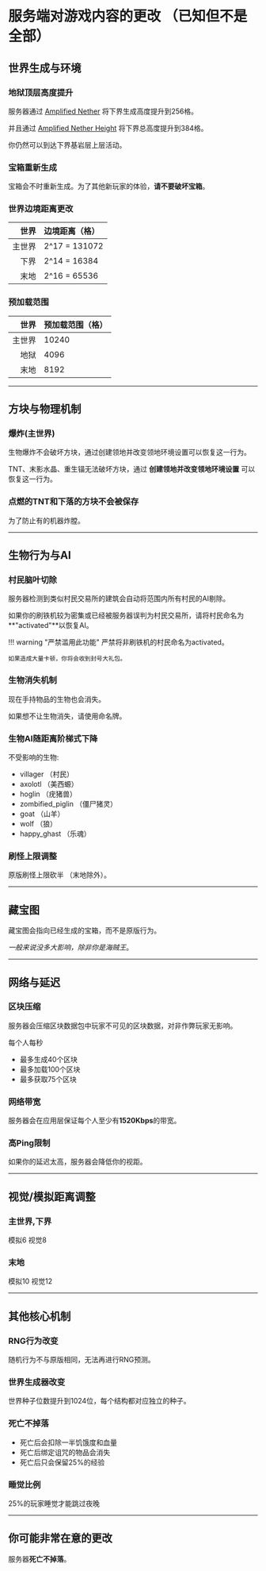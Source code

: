 # 服务端对游戏内容的更改 （已知但不是全部）

## 世界生成与环境

### 地狱顶层高度提升

服务器通过 [Amplified Nether](https://www.mcmod.cn/class/5205.html) 将下界生成高度提升到256格。

并且通过 [Amplified Nether Height](https://modrinth.com/project/8YzB9eVH) 将下界总高度提升到384格。

你仍然可以到达下界基岩层上层活动。

### 宝箱重新生成

宝箱会不时重新生成。为了其他新玩家的体验，**请不要破坏宝箱**。

### 世界边境距离更改

|世界|边境距离（格）|
|--:|:--|
|主世界|2^17 = 131072|
|下界|2^14 = 16384|
|末地|2^16 = 65536|

### 预加载范围

|世界|预加载范围（格）|
|--:|:--|
|主世界|10240|
|地狱|4096|
|末地|8192|

---

## 方块与物理机制

### 爆炸(主世界)

生物爆炸不会破坏方块，通过创建领地并改变领地环境设置可以恢复这一行为。

TNT、末影水晶、重生锚无法破坏方块，通过 **创建领地并改变领地环境设置** 可以恢复这一行为。

### 点燃的TNT和下落的方块不会被保存

为了防止有的机器炸膛。

---

## 生物行为与AI

### 村民脑叶切除

服务器检测到类似村民交易所的建筑会自动将范围内所有村民的AI剔除。

如果你的刷铁机较为密集或已经被服务器误判为村民交易所，请将村民命名为**"activated"**以恢复AI。

!!! warning "严禁滥用此功能"
    严禁将非刷铁机的村民命名为activated。

    如果造成大量卡顿，你将会收到封号大礼包。

### 生物消失机制

现在手持物品的生物也会消失。

如果想不让生物消失，请使用命名牌。

### 生物AI随距离阶梯式下降

不受影响的生物:

- villager （村民）
- axolotl （美西螈）
- hoglin （疣猪兽）
- zombified_piglin （僵尸猪灵）
- goat （山羊）
- wolf （狼）
- happy_ghast （乐魂）

### 刷怪上限调整

原版刷怪上限砍半 （末地除外）。

---

## 藏宝图

藏宝图会指向已经生成的宝箱，而不是原版行为。

*一般来说没多大影响，除非你是海贼王*。

---

## 网络与延迟

### 区块压缩

服务器会压缩区块数据包中玩家不可见的区块数据，对非作弊玩家无影响。

每个人每秒

- 最多生成40个区块
- 最多加载100个区块
- 最多获取75个区块

### 网络带宽

服务器会在应用层保证每个人至少有**1520Kbps**的带宽。

### 高Ping限制

如果你的延迟太高，服务器会降低你的视距。

---

## 视觉/模拟距离调整

### 主世界,下界

模拟6
视觉8

### 末地

模拟10
视觉12

---

## 其他核心机制

### RNG行为改变

随机行为不与原版相同，无法再进行RNG预测。

### 世界生成器改变

世界种子位数提升到1024位，每个结构都对应独立的种子。

### 死亡不掉落

- 死亡后会扣除一半饥饿度和血量
- 死亡后绑定诅咒的物品会消失
- 死亡后只会保留25%的经验

### 睡觉比例

25%的玩家睡觉才能跳过夜晚

---

## 你可能非常在意的更改

服务器**死亡不掉落**。

